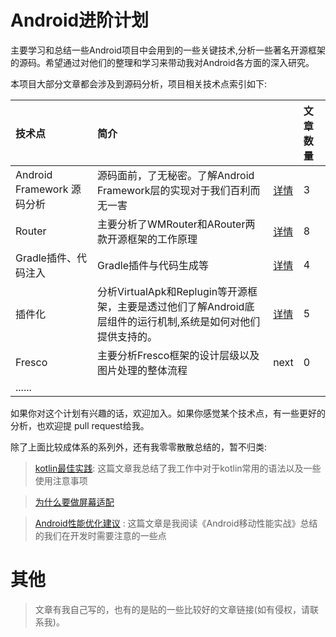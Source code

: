 # Android进阶计划

主要学习和总结一些Android项目中会用到的一些关键技术,分析一些著名开源框架的源码。希望通过对他们的整理和学习来带动我对Android各方面的深入研究。

本项目大部分文章都会涉及到源码分析，项目相关技术点索引如下:


|技术点|简介||文章数量|
|:----|:-----|:-----|:-----|
|Android Framework 源码分析|源码面前，了无秘密。了解Android Framework层的实现对于我们百利而无一害|[详情](AndroidFramework源码分析/README.md)|3|
|Router|主要分析了WMRouter和ARouter两款开源框架的工作原理|<a href="router/README.md">详情</a>|8|
|Gradle插件、代码注入|Gradle插件与代码生成等|<a href="gradle插件与字节码注入/README.md">详情</a>|4|
|插件化|分析VirtualApk和Replugin等开源框架，主要是透过他们了解Android底层组件的运行机制,系统是如何对他们提供支持的。|<a href="插件化/README.md">详情</a>|5|
|Fresco|主要分析Fresco框架的设计层级以及图片处理的整体流程|next|0|
|......| |

如果你对这个计划有兴趣的话，欢迎加入。如果你感觉某个技术点，有一些更好的分析，也欢迎提 pull request给我。

 除了上面比较成体系的系列外，还有我零零散散总结的，暂不归类:

> [kotlin最佳实践](零散但很重要/kotlin最佳实践.md): 这篇文章我总结了我工作中对于kotlin常用的语法以及一些使用注意事项

> [为什么要做屏幕适配](零散但很重要/使用dp做屏幕适配会出现的问题.md) 

> [Android性能优化建议](零散但很重要/Android性能优化建议.md) : 这篇文章是我阅读《Android移动性能实战》总结的我们在开发时需要注意的一些点

# 其他

>文章有我自己写的，也有的是贴的一些比较好的文章链接(如有侵权，请联系我)。








